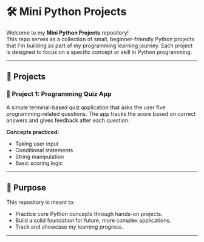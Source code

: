# 🛠️ Mini Python Projects

Welcome to my **Mini Python Projects** repository!  
This repo serves as a collection of small, beginner-friendly Python projects that I'm building as part of my programming learning journey. Each project is designed to focus on a specific concept or skill in Python programming.

---

## 📁 Projects

### 📌 Project 1: Programming Quiz App
A simple terminal-based quiz application that asks the user five programming-related questions. The app tracks the score based on correct answers and gives feedback after each question.

**Concepts practiced:**
- Taking user input
- Conditional statements
- String manipulation
- Basic scoring logic

---

## 🎯 Purpose

This repository is meant to:
- Practice core Python concepts through hands-on projects.
- Build a solid foundation for future, more complex applications.
- Track and showcase my learning progress.

---

